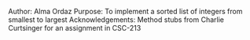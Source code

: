 ﻿Author: Alma Ordaz
Purpose: To implement a sorted list of integers from smallest to largest
Acknowledgements: Method stubs from Charlie Curtsinger for an assignment in CSC-213
